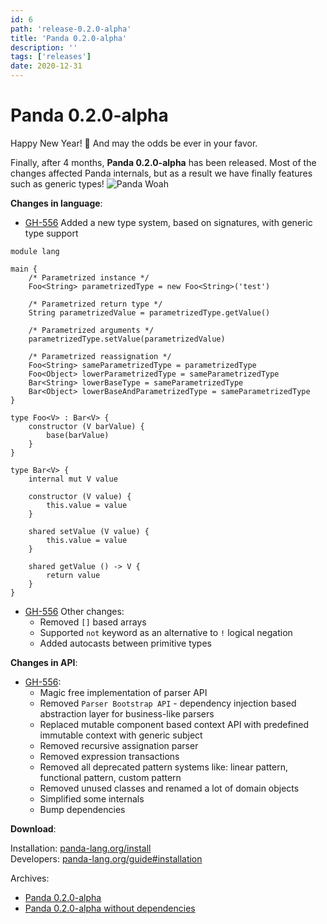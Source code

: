 ```yaml
---
id: 6
path: 'release-0.2.0-alpha'
title: 'Panda 0.2.0-alpha'
description: ''
tags: ['releases']
date: 2020-12-31
---
```


# Panda 0.2.0-alpha
Happy New Year! 🎊 And may the odds be ever in your favor. 

Finally, after 4 months, **Panda 0.2.0-alpha** has been released. 
Most of the changes affected Panda internals, but as a result we have finally features such as generic types! <img class='emoji' src="/news/6.panda-woah.png" alt='Panda Woah'>

**Changes in language**:
* [GH-556](https://github.com/panda-lang/panda/pull/558) Added a new type system, based on signatures, with generic type support

```panda
module lang

main {
    /* Parametrized instance */
    Foo<String> parametrizedType = new Foo<String>('test')

    /* Parametrized return type */
    String parametrizedValue = parametrizedType.getValue()

    /* Parametrized arguments */
    parametrizedType.setValue(parametrizedValue)

    /* Parametrized reassignation */
    Foo<String> sameParametrizedType = parametrizedType
    Foo<Object> lowerParametrizedType = sameParametrizedType
    Bar<String> lowerBaseType = sameParametrizedType
    Bar<Object> lowerBaseAndParametrizedType = sameParametrizedType
}

type Foo<V> : Bar<V> {
    constructor (V barValue) {
        base(barValue)
    }
}

type Bar<V> {
    internal mut V value

    constructor (V value) {
        this.value = value
    }

    shared setValue (V value) {
        this.value = value
    }

    shared getValue () -> V {
        return value
    }
}
```

* [GH-556](https://github.com/panda-lang/panda/pull/558) Other changes:
  * Removed `[]` based arrays
  * Supported `not` keyword as an alternative to `!` logical negation
  * Added autocasts between primitive types

**Changes in API**:
* [GH-556](https://github.com/panda-lang/panda/pull/558):
  * Magic free implementation of parser API
  * Removed `Parser Bootstrap API` - dependency injection based abstraction layer for business-like parsers
  * Replaced mutable component based context API with predefined immutable context with generic subject
  * Removed recursive assignation parser
  * Removed expression transactions
  * Removed all deprecated pattern systems like: linear pattern, functional pattern, custom pattern
  * Removed unused classes and renamed a lot of domain objects
  * Simplified some internals
  * Bump dependencies

**Download**:

Installation: [panda-lang.org/install](https://panda-lang.org/install) <br>
Developers: [panda-lang.org/guide#installation](https://panda-lang.org/guide#installation) <br>

Archives:
- [Panda 0.2.0-alpha](https://repo.panda-lang.org/org/panda-lang/panda/0.2.0-alpha/panda-0.2.0-alpha-all.jar)
- [Panda 0.2.0-alpha without dependencies](https://repo.panda-lang.org/org/panda-lang/panda/0.2.0-alpha/panda-0.2.0-alpha-all.jar)
